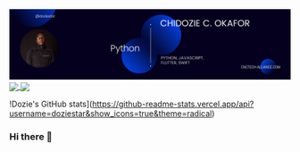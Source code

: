 <img src="DOZIE2.png">
<a href="https://github.com/doziestar/rescue">
  <img align="center" src="https://github-readme-stats.vercel.app/api/pin/?username=doziestar&repo=rescue" />
</a>
<a href="https://github.com/doziestar/somtra">
  <img align="center" src="https://github-readme-stats.vercel.app/api/pin/?username=doziestar&repo=somtra" />
</a>

!Dozie's GitHub stats](https://github-readme-stats.vercel.app/api?username=doziestar&show_icons=true&theme=radical)
### Hi there 👋
<!--
**doziestar/doziestar** is a ✨ _special_ ✨ repository because its `README.md` (this file) appears on your GitHub profile.

Here are some ideas to get you started:

- 🔭 I’m currently working on ...
- 🌱 I’m currently learning ...
- 👯 I’m looking to collaborate on ...
- 🤔 I’m looking for help with ...
- 💬 Ask me about ...
- 📫 How to reach me: ...
- 😄 Pronouns: ...
- ⚡ Fun fact: ...
-->
